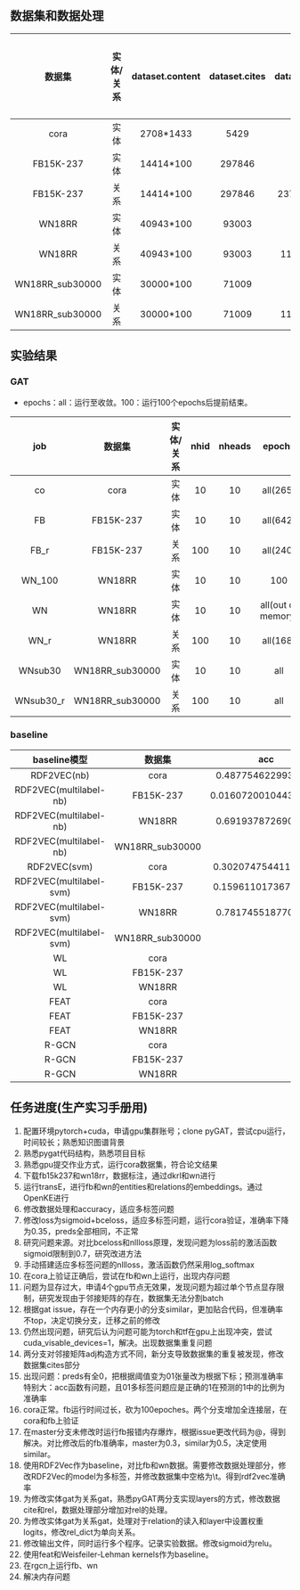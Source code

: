 ## 数据集和数据处理

|  数据集   |实体/关系|dataset.content|dataset.cites|dataset.rel|classes| 数据处理时间 | 运行1个epoch时间 |
| :-------: | :---: | :--------: | :----: | :------: | :----: | :----: | :----: |
|   cora    |  实体 | 2708\*1433 | 5429   |    -     | 7 |   9s  |  0.05s |
| FB15K-237 |  实体 | 14414\*100 | 297846 |    -     |    25    |   13s | 2min40s|
| FB15K-237 |  关系 | 14414\*100 | 297846 | 237\*100 | 25 |   15s | 3min20s|
|   WN18RR  |  实体 | 40943\*100 | 93003  |    -     |    4    |   44s |  26min |
|   WN18RR  |  关系 | 40943\*100 | 93003  |  11\*100 | 4 |   46s |17min10s|
| WN18RR_sub30000 | 实体 | 30000*100 | 71009 | - | 4 |  ||
| WN18RR_sub30000 | 关系 | 30000*100 | 71009 | 11\*100 | 4 |  ||

## 实验结果

### GAT

+ epochs：all：运行至收敛。100：运行100个epochs后提前结束。

|   job   |   数据集  |实体/关系|  nhid | nheads |  epochs  | 运行时间 |  准确率 |
| :-----: | :-------: | :----: | :---: | :----: | :------: | :------: | :----: |
|   co    |    cora   |  实体  |   10  |   10   | all(265) |   30s    | 0.8200 |
|   FB    | FB15K-237 |  实体  |   10  |   10   | all(642) | 27h20min | 0.2876 |
|  FB_r   | FB15K-237 |  关系  |  100  |   10   | all(240) | 19h30min | 0.4725 |
| WN_100  |   WN18RR  |  实体  |   10  |   10   |   100    | 44h20min | 0.8609 |
|   WN    |   WN18RR  |  实体  |   10  |   10   | all(out of memory)  | - | - |
|  WN_r   |   WN18RR  |  关系  |  100  |   10   | all(168) | 43h40min | 0.8592 |
| WNsub30 | WN18RR_sub30000 | 实体 | 10 | 10 | all |  |  |
| WNsub30_r | WN18RR_sub30000 | 关系 | 100 | 10 | all |  |  |

### baseline

| baseline模型 |  数据集   |         acc          |
| :----------: | :-------: | :------------------: |
| RDF2VEC(nb)  |   cora    |  0.4877546229932895  |
| RDF2VEC(multilabel-nb)  | FB15K-237 | 0.016072001044300215 |
| RDF2VEC(multilabel-nb)  |  WN18RR   |  0.6919378726901931  |
| RDF2VEC(multilabel-nb) | WN18RR_sub30000 |  |
| RDF2VEC(svm) |   cora    | 0.30207475441104414  |
| RDF2VEC(multilabel-svm) | FB15K-237 | 0.15961101736725006  |
| RDF2VEC(multilabel-svm) |  WN18RR   |  0.7817455187704332  |
| RDF2VEC(multilabel-svm) | WN18RR_sub30000 |  |
|      WL      |   cora    |                      |
|      WL      | FB15K-237 |                      |
|      WL      |  WN18RR   |                      |
|     FEAT     |   cora    |                      |
|     FEAT     | FB15K-237 |                      |
|     FEAT     |  WN18RR   |                      |
|    R-GCN     |   cora    |                      |
|    R-GCN     | FB15K-237 |                      |
|    R-GCN     |  WN18RR   |                      |

## 任务进度(生产实习手册用)

1. 配置环境pytorch+cuda，申请gpu集群账号；clone pyGAT，尝试cpu运行，时间较长；熟悉知识图谱背景
2. 熟悉pygat代码结构，熟悉项目目标
3. 熟悉gpu提交作业方式，运行cora数据集，符合论文结果
4. 下载fb15k237和wn18rr，数据标注，通过dkrl和wn进行
5. 运行transE，进行fb和wn的entities和relations的embeddings。通过OpenKE进行
6. 修改数据处理和accuracy，适应多标签问题
7. 修改loss为sigmoid+bceloss，适应多标签问题，运行cora验证，准确率下降为0.35，preds全部相同，不正常
8. 研究问题来源。对比bceloss和nllloss原理，发现问题为loss前的激活函数sigmoid限制到0.7，研究改进方法
9. 手动搭建适应多标签问题的nllloss，激活函数仍然采用log_softmax
10. 在cora上验证正确后，尝试在fb和wn上运行，出现内存问题
11. 问题为显存过大，申请4个gpu节点无效果，发现问题为超过单个节点显存限制，研究发现由于邻接矩阵的存在，数据集无法分割batch
12. 根据gat issue，存在一个内存更小的分支similar，更加贴合代码，但准确率不top，决定切换分支，迁移之前的修改
13. 仍然出现问题，研究后认为问题可能为torch和tf在gpu上出现冲突，尝试cuda_visable_devices=1，解决。出现数据集重复问题
14. 两分支对邻接矩阵adj构造方式不同，新分支导致数据集的重复被发现，修改数据集cites部分
15. 出现问题：preds有全0，把根据阈值变为01张量改为根据下标；预测准确率特别大：acc函数有问题，且01多标签问题应是正确的1在预测的1中的比例为准确率
16. cora正常。fb运行时间过长，砍为100epoches。两个分支增加全连接层，在cora和fb上验证
17. 在master分支未修改时运行fb报错内存爆炸，根据issue更改代码为@，得到解决。对比修改后的fb准确率，master为0.3，similar为0.5，决定使用similar。
18. 使用RDF2Vec作为baseline，对比fb和wn数据。需要修改数据处理部分，修改RDF2Vec的model为多标签，并修改数据集中空格为\t。得到rdf2vec准确率
19. 为修改实体gat为关系gat，熟悉pyGAT两分支实现layers的方式，修改数据cite和rel，数据处理部分增加对rel的处理。
20. 为修改实体gat为关系gat，处理对于relation的读入和layer中设置权重logits，修改rel_dict为单向关系。
21. 修改输出文件，同时运行多个程序。记录实验数据。修改sigmoid为relu。
22. 使用feat和Weisfeiler-Lehman kernels作为baseline。
23. 在rgcn上运行fb、wn
24. 解决内存问题